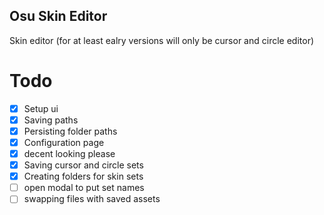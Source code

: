 ## Osu Skin Editor

<p>
  Skin editor (for at least ealry versions will only be cursor and circle editor)
</p>

# Todo

- [x] Setup ui
- [x] Saving paths
- [x] Persisting folder paths
- [x] Configuration page
- [x] decent looking please
- [x] Saving cursor and circle sets
- [x] Creating folders for skin sets
- [ ] open modal to put set names
- [ ] swapping files with saved assets
